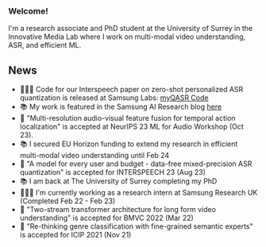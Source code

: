 ### Welcome! 
I'm a research associate and PhD student at the University of Surrey in the Innovative Media Lab where I work on multi-modal video understanding, ASR, and efficient ML.

## News
- 👨🏻‍🔧 Code for our Interspeech paper on zero-shot personalized ASR quantization is released at Samsung Labs: [myQASR Code]( https://github.com/SamsungLabs/myQASR)
- 📚 My work is featured in the Samsung AI Research blog [here](https://research.samsung.com/blog/A-Model-for-Every-User-and-Budget-Label-Free-and-Personalized-Mixed-Precision-Quantization)
- 📰 "Multi-resolution audio-visual feature fusion for temporal action localization" is accepted at NeurIPS 23 ML for Audio Workshop (Oct 23).
- 📚 I secured EU Horizon funding to extend my research in efficient multi-modal video understanding until Feb 24
- 📰 "A model for every user and budget - data-free mixed-precision ASR quantization" is accepted for INTERSPEECH 23 (Aug 23)
- 📚 I am back at The University of Surrey completing my PhD
- 👨🏻‍🔧 I'm currently working as a research intern at Samsung Research UK (Completed Feb 22 - Feb 23)
- 📰 "Two-stream transformer architecture for long form video understanding" is accepted for BMVC 2022 (Mar 22)
- 📰 "Re-thinking genre classification with fine-grained semantic experts" is accepted for ICIP 2021 (Nov 21)
